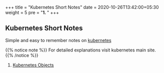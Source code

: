 +++
title = "Kubernetes Short Notes"
date = 2020-10-26T13:42:00+05:30
weight = 5
pre = "<b>1. </b>"
+++

## Kubernetes Short Notes

Simple and easy to remember notes on [kubernetes](https://kubernetes.io/)

{{% notice note %}}
For detailed explanations visit kubernetes main site.
{{% /notice %}}

1. [Kubernetes Objects](kubernetes_objects)

